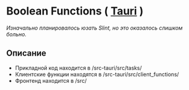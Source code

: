 # Boolean Functions ( [Tauri](https://tauri.app/) )
_Изначально планировалось юзать Slint, но это оказалось слишком больно._

## Описание
- Прикладной код находится в /src-tauri/src/tasks/
- Клиентские функции находятся в /src-tauri/src/client_functions/
- Фронтенд находится в /src/